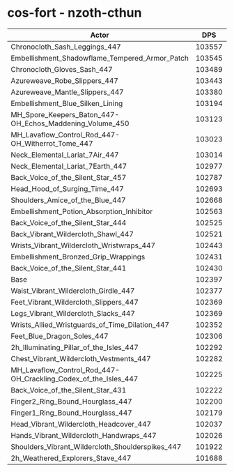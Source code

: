 # cos-fort - nzoth-cthun
| Actor | DPS | Increase |
|---|:---:|:---:|
|Chronocloth_Sash_Leggings_447|103557|1.13%|
|Embellishment_Shadowflame_Tempered_Armor_Patch|103545|1.12%|
|Chronocloth_Gloves_Sash_447|103489|1.07%|
|Azureweave_Robe_Slippers_447|103443|1.02%|
|Azureweave_Mantle_Slippers_447|103380|0.96%|
|Embellishment_Blue_Silken_Lining|103194|0.78%|
|MH_Spore_Keepers_Baton_447-OH_Echos_Maddening_Volume_450|103123|0.71%|
|MH_Lavaflow_Control_Rod_447-OH_Witherrot_Tome_447|103023|0.61%|
|Neck_Elemental_Lariat_7Air_447|103014|0.60%|
|Neck_Elemental_Lariat_7Earth_447|102977|0.57%|
|Back_Voice_of_the_Silent_Star_457|102787|0.38%|
|Head_Hood_of_Surging_Time_447|102693|0.29%|
|Shoulders_Amice_of_the_Blue_447|102668|0.26%|
|Embellishment_Potion_Absorption_Inhibitor|102563|0.16%|
|Back_Voice_of_the_Silent_Star_444|102525|0.13%|
|Back_Vibrant_Wildercloth_Shawl_447|102521|0.12%|
|Wrists_Vibrant_Wildercloth_Wristwraps_447|102443|0.04%|
|Embellishment_Bronzed_Grip_Wrappings|102431|0.03%|
|Back_Voice_of_the_Silent_Star_441|102430|0.03%|
|Base|102397|0.00%|
|Waist_Vibrant_Wildercloth_Girdle_447|102377|-0.02%|
|Feet_Vibrant_Wildercloth_Slippers_447|102369|-0.03%|
|Legs_Vibrant_Wildercloth_Slacks_447|102369|-0.03%|
|Wrists_Allied_Wristguards_of_Time_Dilation_447|102352|-0.04%|
|Feet_Blue_Dragon_Soles_447|102306|-0.09%|
|2h_Illuminating_Pillar_of_the_Isles_447|102292|-0.10%|
|Chest_Vibrant_Wildercloth_Vestments_447|102282|-0.11%|
|MH_Lavaflow_Control_Rod_447-OH_Crackling_Codex_of_the_Isles_447|102225|-0.17%|
|Back_Voice_of_the_Silent_Star_431|102222|-0.17%|
|Finger2_Ring_Bound_Hourglass_447|102200|-0.19%|
|Finger1_Ring_Bound_Hourglass_447|102179|-0.21%|
|Head_Vibrant_Wildercloth_Headcover_447|102037|-0.35%|
|Hands_Vibrant_Wildercloth_Handwraps_447|102026|-0.36%|
|Shoulders_Vibrant_Wildercloth_Shoulderspikes_447|101922|-0.46%|
|2h_Weathered_Explorers_Stave_447|101688|-0.69%|
